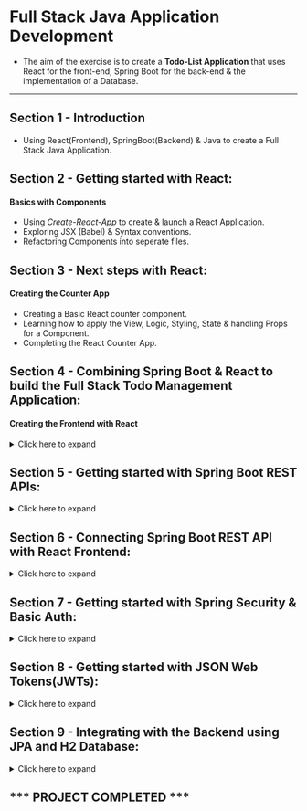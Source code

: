 # Full Stack Java Application Development
- The aim of the exercise is to create a **Todo-List Application** that uses React for the front-end, Spring Boot for the back-end & the implementation of a Database.
--- 
## Section 1 - Introduction
* Using React(Frontend), SpringBoot(Backend) & Java to create a Full Stack Java Application.

## Section 2 - Getting started with React:
#### Basics with Components
* Using *Create-React-App* to create & launch a React Application.
* Exploring JSX (Babel) & Syntax conventions.
* Refactoring Components into seperate files.

## Section 3 - Next steps with React:
#### Creating the Counter App
* Creating a Basic React counter component.
* Learning how to apply the View, Logic, Styling, State & handling Props for a Component.
* Completing the React Counter App.

## Section 4 - Combining Spring Boot & React to build the Full Stack Todo Management Application:
#### Creating the Frontend with React
<details>
<summary>Click here to expand</summary>

* Understanding React Controlled Components.
* Adding Hardcoded Authentication.
* Understanding Conditional Rendering with *&&*.
* Adding Routing & Links to App Pages.
* Added Styling to all pages using Bootstrap CSS.
* Using *sessionStorage* & using it to create authentication for the application.
* Refactoring the React Components into Javascript Modules.
</details>

## Section 5 - Getting started with Spring Boot REST APIs:
<details>
<summary>Click here to expand</summary>

* An Introduction & explanation of Web Services.
* Initializing a RESTful Spring Application using *Spring Initializer*.
* Creating a Spring *Hello World* Application.
* Using *Path variables* in Spring Boot.
</details>

## Section 6 - Connecting Spring Boot REST API with React Frontend:
<details>
<summary>Click here to expand</summary>

* Connecting React with RESTFul API.
* Introduction to *Axios* (Promise based HTTP client for the browser and node.js).
* Adding Axios & creating Hel.
* Using Axios *GET* response & configuring REST Api for *CrossOrigins*.
* Handling API Error Responses.
* Designing RESTful services for Todo Resource & creating REST API to retrieve the Todo List.
* Connecting the React Frontend with Todo List RESTful service.
* Understanding important React Lifecycle Methods.
* Adding the *Delete Todo* feature in the React Frontend.
* Creating the *Update* function for the Todo App. Creating the *Todo Component* and establishing a new Route.
* Designing & validating forms using Formik.
* Creating a Spring Boot Restful API for Updating & Adding a new Todo.
* Creating PUT & POST methods.
* Learning about RESTful Web Services best practices.
</details>

## Section 7 - Getting started with Spring Security & Basic Auth: 
<details>
<summary>Click here to expand</summary>

* Overview of Security with Basic Auth and JWT.
* Setting up Spring Security.
* Configure standard userid and password.   
* Enhancing React Welcome Data Service to use Basic Auth.
* Configure Spring Security to disable CSRF and enable OPTION Request.
* Creating React Axios Interceptor to add Basic Auth Header.
* Remove Hard Coding of User Credentials.
* Create Basic Authentication RESTful Service in Spring Boot.
* Enhance React Frontend to use Basic Auth API to Validate Login.

</details>

## Section 8 - Getting started with JSON Web Tokens(JWTs): 
<details>
<summary>Click here to expand</summary>

* Importing JWT framework.
* Resolving JWT Compilation Errors.
* Executing JWT Resources - Get Token, Refresh Token.
* Understanding JWT Spring Security Framework Setup.
* Using JWT Token in React Frontend.
* Best Practices - Use Constants for URLs & Tokens.

</details>

## Section 9 - Integrating with the Backend using JPA and H2 Database: 
<details>
<summary>Click here to expand</summary>

* Setting up the Todo Entity & populating data.
* Connecting React with GET REST APIs.
* Connecting POST, PUT & DELETE REST APIs.
* Connecting React Frontend with JPA.

</details>

## *** PROJECT COMPLETED *** ##

